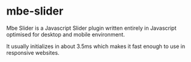 # mbe-slider

Mbe Slider is a Javascript Slider plugin written entirely in Javascript optimised for desktop and mobile environment.

It usually initializes in about 3.5ms which makes it fast enough to use in responsive websites.
